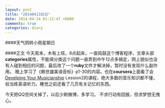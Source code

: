 ```yaml
---
layout: post
title: "20140413日记"
date: 2014-04-14 01:12:47 +0800
comments: true
categories: diary
---
```


####天气阴转小雨星期日

####正文
今天周末，木有上班，8点起床，一直捣鼓这个博客程序，文章头部**categories**属性，不能填分类这个问题一直弄到中午12点多搞定，网上貌似也没有人碰到相应的问题，最后改了一个**ruby**文件才解决掉，暂时没有发现什么副作用。
晚上学习了《赖世雄美语音标》p1-30的内容。也在**coursera**上面看了会
[Develping Your Musicianship](https://class.coursera.org/musicianship-001) Lession2的课程，绝大多数的音乐知识都不懂，权当练英语听力。睡觉之前还看了几页有关记忆的东西。

今天把QQ空间关掉了，以后少刷微博，多学习。 不求行动有回报，但求梦想无愧心。
